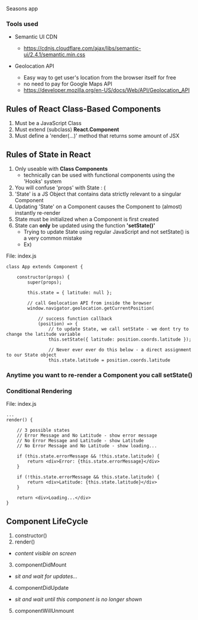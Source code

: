 Seasons app

### Tools used

- Semantic UI CDN
    - https://cdnjs.cloudflare.com/ajax/libs/semantic-ui/2.4.1/semantic.min.css

- Geolocation API
    - Easy way to get user's location from the browser itself for free
    - no need to pay for Google Maps API
    - https://developer.mozilla.org/en-US/docs/Web/API/Geolocation_API

## Rules of React Class-Based Components
1. Must be a JavaScript Class
2. Must extend (subclass) **React.Component**
3. Must define a 'render(...)' method that returns some amount of JSX

## Rules of State in React
1. Only useable with **Class Components**
   - technically can be used with functional components using the 'Hooks' system
2. You will confuse 'props' with State : (
3. 'State' is a JS Object that contains data strictly relevant to a singular Component
4. Updating 'State' on a Component causes the Component to (almost) instantly re-render
5. State must be initialized when a Component is first created
6. State can **only** be updated using the function **'setState()'**
    - Trying to update State using regular JavaScript and not setState() is a very common mistake
    - Ex)

File: index.js

    class App extends Component {

        constructor(props) {
            super(props);

            this.state = { latitude: null };

            // call Geolocation API from inside the browser
            window.navigator.geolocation.getCurrentPosition(

                // success function callback
                (position) => {
                    // to update State, we call setState - we dont try to change the latitude variable
                    this.setState({ latitude: position.coords.latitude });

                    // Never ever ever do this below - a direct assignment to our State object
                    this.state.latitude = position.coords.latitude


### Anytime you want to re-render a Component you call setState()

### Conditional Rendering

File: index.js

    ...
    render() {

        // 3 possible states
        // Error Message and No Latitude - show error message
        // No Error Message and Latitude - show Latitude
        // No Error Message and No Latitude - show loading...

        if (this.state.errorMessage && !this.state.latitude) {
            return <div>Error: {this.state.errorMessage}</div>
        }

        if (!this.state.errorMessage && this.state.latitude) {
            return <div>Latitude: {this.state.latitude}</div>
        }

        return <div>Loading...</div>
    }

## Component LifeCycle

1. constructor()
2. render()
- *content visible on screen*
3. componentDidMount
- *sit and wait for updates...*
4. componentDidUpdate
- *sit and wait until this component is no longer shown*
5. componentWillUnmount
